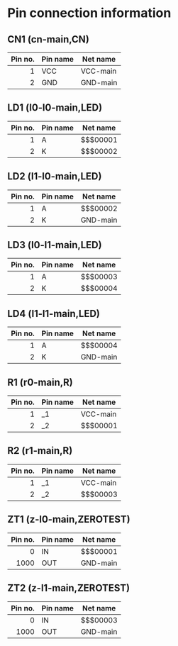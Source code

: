 # Pin connection information

## CN1 (cn-main,CN)
|Pin no.|Pin name|Net name|
|-:|--|--|
|1|VCC|VCC-main|
|2|GND|GND-main|

## LD1 (l0-l0-main,LED)
|Pin no.|Pin name|Net name|
|-:|--|--|
|1|A|$$$00001|
|2|K|$$$00002|

## LD2 (l1-l0-main,LED)
|Pin no.|Pin name|Net name|
|-:|--|--|
|1|A|$$$00002|
|2|K|GND-main|

## LD3 (l0-l1-main,LED)
|Pin no.|Pin name|Net name|
|-:|--|--|
|1|A|$$$00003|
|2|K|$$$00004|

## LD4 (l1-l1-main,LED)
|Pin no.|Pin name|Net name|
|-:|--|--|
|1|A|$$$00004|
|2|K|GND-main|

## R1 (r0-main,R)
|Pin no.|Pin name|Net name|
|-:|--|--|
|1|_1|VCC-main|
|2|_2|$$$00001|

## R2 (r1-main,R)
|Pin no.|Pin name|Net name|
|-:|--|--|
|1|_1|VCC-main|
|2|_2|$$$00003|

## ZT1 (z-l0-main,ZEROTEST)
|Pin no.|Pin name|Net name|
|-:|--|--|
|0|IN|$$$00001|
|1000|OUT|GND-main|

## ZT2 (z-l1-main,ZEROTEST)
|Pin no.|Pin name|Net name|
|-:|--|--|
|0|IN|$$$00003|
|1000|OUT|GND-main|



















